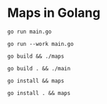# Maps in Golang

`go run main.go`

`go run --work main.go`

`go build && ./maps`

`go build . && ./main`

`go install && maps`

`go install . && maps`
